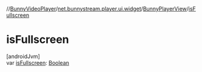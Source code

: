 //[BunnyVideoPlayer](../../../index.md)/[net.bunnystream.player.ui.widget](../index.md)/[BunnyPlayerView](index.md)/[isFullscreen](is-fullscreen.md)

# isFullscreen

[androidJvm]\
var [isFullscreen](is-fullscreen.md): [Boolean](https://kotlinlang.org/api/latest/jvm/stdlib/kotlin-stdlib/kotlin/-boolean/index.html)
